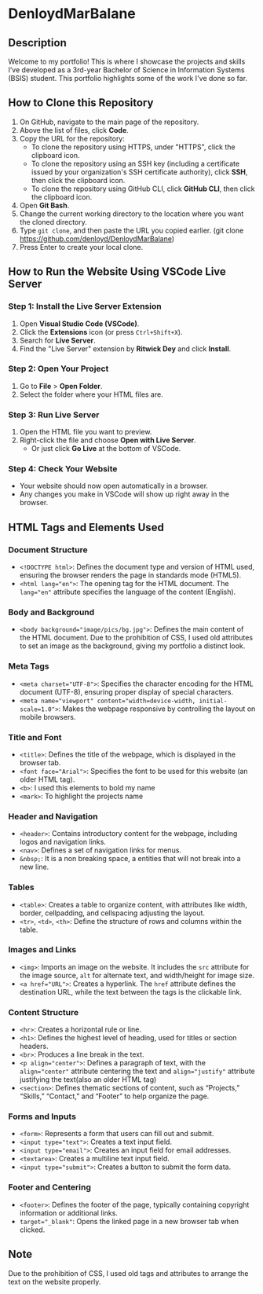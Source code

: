 # DenloydMarBalane

## Description
Welcome to my portfolio! This is where I showcase the projects and skills I’ve developed as a 3rd-year 
Bachelor of Science in Information Systems (BSIS) student. This portfolio highlights some of the work I've done so far.

## How to Clone this Repository

1. On GitHub, navigate to the main page of the repository.
2. Above the list of files, click **Code**.
3. Copy the URL for the repository:
   - To clone the repository using HTTPS, under "HTTPS", click the clipboard icon.
   - To clone the repository using an SSH key (including a certificate issued by your organization's SSH certificate authority), click **SSH**, then click the clipboard icon.
   - To clone the repository using GitHub CLI, click **GitHub CLI**, then click the clipboard icon.
4. Open **Git Bash**.
5. Change the current working directory to the location where you want the cloned directory.
6. Type `git clone`, and then paste the URL you copied earlier. (git clone https://github.com/denloyd/DenloydMarBalane)
7. Press Enter to create your local clone. 

## How to Run the Website Using VSCode Live Server

### Step 1: Install the Live Server Extension
1. Open **Visual Studio Code (VSCode)**.
2. Click the **Extensions** icon (or press `Ctrl+Shift+X`).
3. Search for **Live Server**.
4. Find the "Live Server" extension by **Ritwick Dey** and click **Install**.

### Step 2: Open Your Project
1. Go to **File** > **Open Folder**.
2. Select the folder where your HTML files are.

### Step 3: Run Live Server
1. Open the HTML file you want to preview.
2. Right-click the file and choose **Open with Live Server**.
   - Or just click **Go Live** at the bottom of VSCode.

### Step 4: Check Your Website
- Your website should now open automatically in a browser.
- Any changes you make in VSCode will show up right away in the browser.


## HTML Tags and Elements Used

### Document Structure
- `<!DOCTYPE html>`: Defines the document type and version of HTML used, ensuring the browser renders the page in standards mode (HTML5).
- `<html lang="en">`: The opening tag for the HTML document. The `lang="en"` attribute specifies the language of the content (English).

### Body and Background
- `<body background="image/pics/bg.jpg">`: Defines the main content of the HTML document. Due to the prohibition of CSS, I used old attributes to set an image as the background, giving my portfolio a distinct look.

### Meta Tags
- `<meta charset="UTF-8">`: Specifies the character encoding for the HTML document (UTF-8), ensuring proper display of special characters.
- `<meta name="viewport" content="width=device-width, initial-scale=1.0">`: Makes the webpage responsive by controlling the layout on mobile browsers.

### Title and Font
- `<title>`: Defines the title of the webpage, which is displayed in the browser tab.
- `<font face="Arial">`: Specifies the font to be used for this website (an older HTML tag).
- `<b>`: I used this elements to bold my name 
- `<mark>`: To highlight the projects name 

### Header and Navigation
- `<header>`: Contains introductory content for the webpage, including logos and navigation links.
- `<nav>`: Defines a set of navigation links for menus.
- `&nbsp;`: It is a non breaking space, a entities that will not break into a new line.

### Tables
- `<table>`: Creates a table to organize content, with attributes like width, border, cellpadding, and cellspacing adjusting the layout.
- `<tr>`, `<td>`, `<th>`: Define the structure of rows and columns within the table.

### Images and Links
- `<img>`: Imports an image on the website. It includes the `src` attribute for the image source, `alt` for alternate text, and width/height for image size.
- `<a href="URL">`: Creates a hyperlink. The `href` attribute defines the destination URL, while the text between the tags is the clickable link.

### Content Structure
- `<hr>`: Creates a horizontal rule or line.
- `<h1>`: Defines the highest level of heading, used for titles or section headers.
- `<br>`: Produces a line break in the text.
- `<p align="center">`: Defines a paragraph of text, with the `align="center"` attribute centering the text and  `align="justify"` attribute justifying the text(also an older HTML tag)
- `<section>`: Defines thematic sections of content, such as “Projects,” “Skills,” “Contact,” and “Footer” to help organize the page.

### Forms and Inputs
- `<form>`: Represents a form that users can fill out and submit.
- `<input type="text">`: Creates a text input field.
- `<input type="email">`: Creates an input field for email addresses.
- `<textarea>`: Creates a multiline text input field.
- `<input type="submit">`: Creates a button to submit the form data.

### Footer and Centering
- `<footer>`: Defines the footer of the page, typically containing copyright information or additional links.
- `target="_blank"`: Opens the linked page in a new browser tab when clicked.

## Note
Due to the prohibition of CSS, I used old tags and attributes to arrange the text on the website properly.
